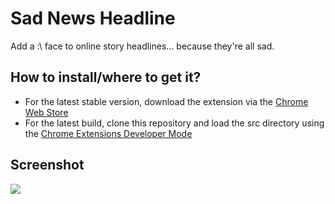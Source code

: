 # Sad News Headline

Add a :\ face to online story headlines... because they're all sad.

## How to install/where to get it?

* For the latest stable version, download the extension via the [Chrome Web Store](https://chrome.google.com/webstore/detail/sad-news-headline/gdaabfgjknafmlfndplaeincmlleblja)
* For the latest build, clone this repository and load the src directory using the [Chrome Extensions Developer Mode](https://developer.chrome.com/extensions/faq#faq-dev-01)


## Screenshot
![](https://raw.github.com/suw/sad-cnn-headline/master/assets/screenshot1.png)
